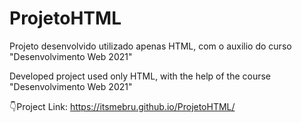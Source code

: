 # ProjetoHTML
Projeto desenvolvido utilizado apenas HTML, com o auxilio do curso "Desenvolvimento Web 2021"

Developed project used only HTML, with the help of the course "Desenvolvimento Web 2021"

👇Project Link: 
https://itsmebru.github.io/ProjetoHTML/
